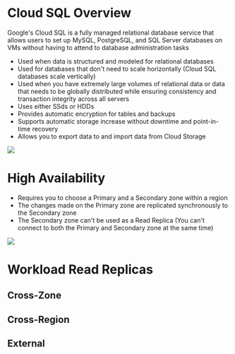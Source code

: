 # Cloud SQL Overview

Google's Cloud SQL is a fully managed relational database service that allows users to set up MySQL, PostgreSQL, and SQL Server databases on VMs without having to attend to database administration tasks

* Used when data is structured and modeled for relational databases
* Used for databases that don't need to scale horizontally (Cloud SQL databases scale vertically)
* Used when you have extremely large volumes of relational data or data that needs to be globally distributed while ensuring consistency and transaction integrity across all servers
* Uses either SSds or HDDs
* Provides automatic encryption for tables and backups
* Supports automatic storage increase without downtime and point-in-time recovery
* Allows you to export data to and import data from Cloud Storage

![](https://github.com/JonmarCorpuz/SecondBrain/blob/main/Assets/Whitespace.png)

# High Availability

* Requires you to choose a Primary and a Secondary zone within a region
* The changes made on the Primary zone are replicated synchronously to the Secondary zone
* The Secondary zone can't be used as a Read Replica (You can't connect to both the Primary and Secondary zone at the same time)

![](https://github.com/JonmarCorpuz/SecondBrain/blob/main/Assets/Whitespace.png)

# Workload Read Replicas

## Cross-Zone

## Cross-Region

## External
